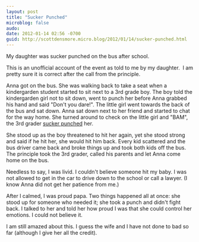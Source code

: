 ```yaml
---
layout: post
title: "Sucker Punched"
microblog: false
audo:
date: 2012-01-14 02:56 -0700
guid: http://scottdensmore.micro.blog/2012/01/14/sucker-punched.html
---
```


My daughter was sucker punched on the bus after school.

This is an unofficial account of the event as told to me by my daughter.  I am pretty sure it is correct after the call from the principle.

Anna got on the bus. She was walking back to take a seat when a kindergarden student started to sit next to a 3rd grade boy. The boy told the kindergarden girl not to sit down, went to punch her before Anna grabbed his hand and said "Don't you dare!". The little girl went towards the back of the bus and sat down. Anna sat down next to her friend and started to chat for the way home. She turned around to check on the little girl and "BAM", the 3rd grader [sucker punched](http://en.wikipedia.org/wiki/Sucker_punch) her.

She stood up as the boy threatened to hit her again, yet she stood strong and said if he hit her, she would hit him back. Every kid scattered and the bus driver came back and broke things up and took both kids off the bus. The principle took the 3rd grader, called his parents and let Anna come home on the bus.

Needless to say, I was livid. I couldn't believe someone hit my baby. I was not allowed to get in the car to drive down to the school or call a lawyer. (I know Anna did not get her patience from me.)

After I calmed, I was proud papa. Two things happened all at once: she stood up for someone who needed it; she took a punch and didn't fight back. I talked to her and told her how proud I was that she could control her emotions. I could not believe it.

I am still amazed about this. I guess the wife and I have not done to bad so far (although I give her all the credit).